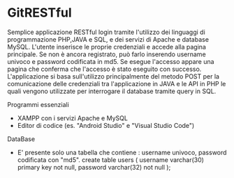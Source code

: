 # GitRESTful
Semplice applicazione RESTful login tramite l'utilizzo dei linguaggi di programmazione PHP,JAVA e SQL, e dei servizi di Apache e database MySQL.
L'utente inserisce le proprie credenziali e accede alla pagina principale. Se non è ancora registrato, può farlo inserendo username univoco e password codificata in md5. Se esegue l'accesso appare una pagina che conferma che l'accesso è stato eseguito con successo.
L'applicazione si basa sull'utilizzo principalmente del metodo POST per la comunicazione delle credenziali tra l'applicazione in JAVA e le API in PHP le quali vengono utilizzate per interrogare il database tramite query in SQL.

Programmi essenziali

- XAMPP con i servizi Apache e MySQL
- Editor di codice (es. "Android Studio" e "Visual Studio Code")

DataBase

- E' presente solo una tabella che contiene : username univoco, password codificata con "md5".
  create table users
  (
    username varchar(30) primary key not null,
    password varchar(32) not null
   );
